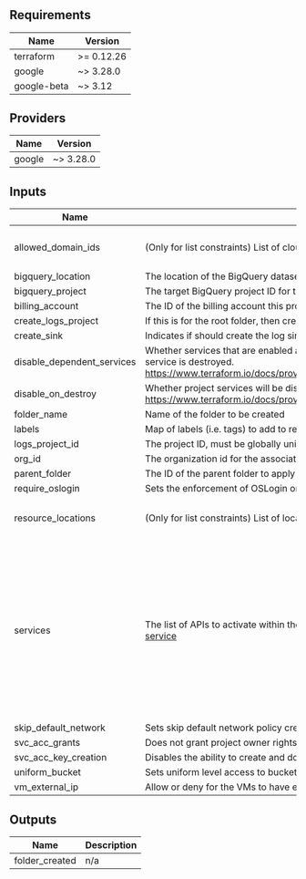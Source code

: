 # 

<!-- BEGINNING OF PRE-COMMIT-TERRAFORM DOCS HOOK -->
## Requirements

| Name | Version |
|------|---------|
| terraform | >= 0.12.26 |
| google | ~> 3.28.0 |
| google-beta | ~> 3.12 |

## Providers

| Name | Version |
|------|---------|
| google | ~> 3.28.0 |

## Inputs

| Name | Description | Type | Default | Required |
|------|-------------|------|---------|:--------:|
| allowed\_domain\_ids | (Only for list constraints) List of cloud identity domain ids allowed access. Default contains client.co.uk | `list(string)` | <pre>[<br>  "C0391mc0z"<br>]</pre> | no |
| bigquery\_location | The location of the BigQuery dataset | `string` | `"EU"` | no |
| bigquery\_project | The target BigQuery project ID for the log sink | `string` | `""` | no |
| billing\_account | The ID of the billing account this project belongs to | `string` | n/a | yes |
| create\_logs\_project | If this is for the root folder, then create a log sink project | `bool` | `false` | no |
| create\_sink | Indicates if should create the log sink or not | `bool` | `false` | no |
| disable\_dependent\_services | Whether services that are enabled and which depend on this service should also be disabled when this service is destroyed. https://www.terraform.io/docs/providers/google/r/google_project_service.html#disable_dependent_services | `bool` | `true` | no |
| disable\_on\_destroy | Whether project services will be disabled when the resources are destroyed. https://www.terraform.io/docs/providers/google/r/google_project_service.html#disable_on_destroy | `bool` | `true` | no |
| folder\_name | Name of the folder to be created | `string` | n/a | yes |
| labels | Map of labels (i.e. tags) to add to resource | `map(string)` | `{}` | no |
| logs\_project\_id | The project ID, must be globally unique | `string` | `""` | no |
| org\_id | The organization id for the associated resource/module | `string` | n/a | yes |
| parent\_folder | The ID of the parent folder to apply the resource/module | `string` | `""` | no |
| require\_oslogin | Sets the enforcement of OSLogin on compute if true | `bool` | `true` | no |
| resource\_locations | (Only for list constraints) List of locations to allow resource creation | `list(string)` | <pre>[<br>  "in:europe-locations"<br>]</pre> | no |
| services | The list of APIs to activate within the project: https://cloud.google.com/service-usage/docs/enabled-service | `list(string)` | <pre>[<br>  "iam.googleapis.com",<br>  "cloudbilling.googleapis.com",<br>  "billingbudgets.googleapis.com",<br>  "cloudresourcemanager.googleapis.com",<br>  "serviceusage.googleapis.com",<br>  "compute.googleapis.com",<br>  "container.googleapis.com",<br>  "storage-api.googleapis.com",<br>  "bigquery.googleapis.com",<br>  "logging.googleapis.com",<br>  "monitoring.googleapis.com"<br>]</pre> | no |
| skip\_default\_network | Sets skip default network policy creation on projects if true | `bool` | `true` | no |
| svc\_acc\_grants | Does not grant project owner rights to default service account if true | `bool` | `true` | no |
| svc\_acc\_key\_creation | Disables the ability to create and download service account keys | `bool` | `true` | no |
| uniform\_bucket | Sets uniform level access to buckets if true | `bool` | `true` | no |
| vm\_external\_ip | Allow or deny for the VMs to have external IP. Default is to deny | `bool` | `true` | no |

## Outputs

| Name | Description |
|------|-------------|
| folder\_created | n/a |

<!-- END OF PRE-COMMIT-TERRAFORM DOCS HOOK -->
